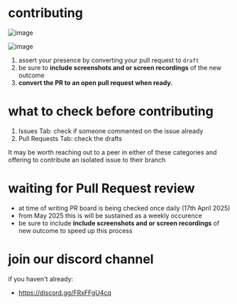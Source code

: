 # contributing

![image](https://github.com/user-attachments/assets/50c77f47-aa35-4da3-b990-f4d7f50032a9)

![image](https://github.com/user-attachments/assets/13669298-59e7-4622-ac5d-337bb94b928f)

1. assert your presence by converting your pull request to `draft `
2. be sure to **include screenshots and or screen recordings** of the new outcome
3. **convert the PR to an open pull request when ready.**

# what to check before contributing

1. Issues Tab: check if someone commented on the issue already
2. Pull Requests Tab: check the drafts

It may be worth reaching out to a peer in either of these categories and offering to contribute an isolated issue to their branch

# waiting for Pull Request review

- at time of writing PR board is being checked once daily (17th April 2025)
- from May 2025 this is will be sustained as a weekly occurence
- be sure to include **include screenshots and or screen recordings** of new outcome to speed up this process

# join our discord channel 

if you haven't already:
- https://discord.gg/FRxFFgU4cq
